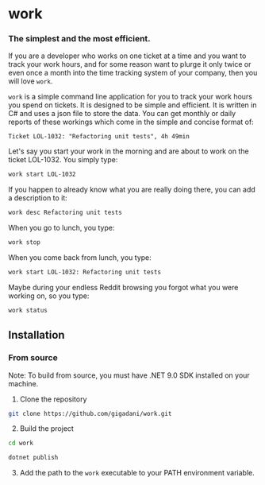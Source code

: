 # work
### The simplest and the most efficient.

If you are a developer who works on one ticket at a time and you want to track your work hours, and for some reason want to plurge it only twice or even once a month into the time tracking system of your company, then you will love `work`.

`work` is a simple command line application for you to track your work hours you spend on tickets. It is designed to be simple and efficient. It is written in C# and uses a json file to store the data. You can get monthly or daily reports of these workings which come in the simple and concise format of:

```Ticket LOL-1032: "Refactoring unit tests", 4h 49min```

Let's say you start your work in the morning and are about to work on the ticket LOL-1032. You simply type:

```bash
work start LOL-1032
```

If you happen to already know what you are really doing there, you can add a description to it:

```bash
work desc Refactoring unit tests
```

When you go to lunch, you type:

```bash
work stop
```

When you come back from lunch, you type:

```bash
work start LOL-1032: Refactoring unit tests
```

Maybe during your endless Reddit browsing you forgot what you were working on, so you type:

```bash
work status
```

## Installation

### From source

Note: To build from source, you must have .NET 9.0 SDK installed on your machine.

1. Clone the repository

```bash
git clone https://github.com/gigadani/work.git
````

2. Build the project

```bash
cd work

dotnet publish
```

3. Add the path to the `work` executable to your PATH environment variable.

```bash
